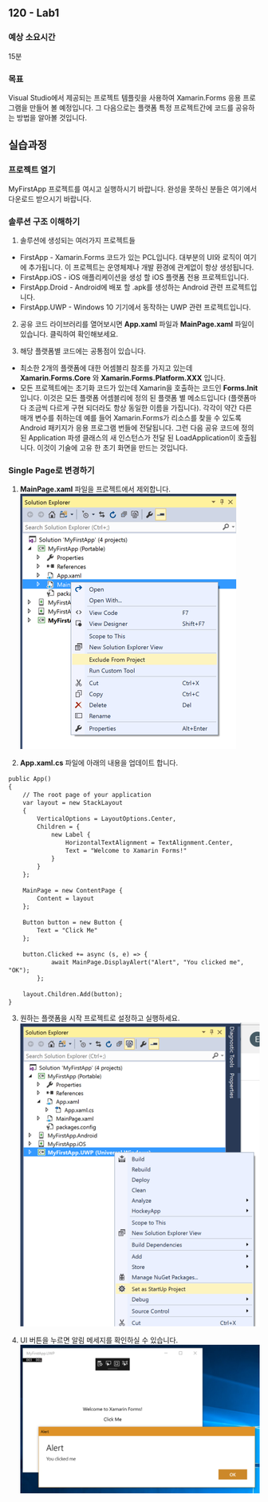 ## 120 - Lab1
### 예상 소요시간
15분

### 목표
Visual Studio에서 제공되는 프로젝트 템플릿을 사용하여 Xamarin.Forms 응용 프로그램을 만들어 볼 예정입니다. 그 다음으로는 플랫폼 특정 프로젝트간에 코드를 공유하는 방법을 알아볼 것입니다. 

## 실습과정
### 프로젝트 열기
MyFirstApp 프로젝트를 여시고 실행하시기 바랍니다. 완성을 못하신 분들은 여기에서 다운로드 받으시기 바랍니다.

### 솔루션 구조 이해하기
1. 솔루션에 생성되는 여러가지 프로젝트들
* FirstApp - Xamarin.Forms 코드가 있는 PCL입니다. 대부분의 UI와 로직이 여기에 추가됩니다. 이 프로젝트는 운영체제나 개발 환경에 관계없이 항상 생성됩니다.
* FirstApp.iOS - iOS 애플리케이션을 생성 할 iOS 플랫폼 전용 프로젝트입니다. 
* FirstApp.Droid - Android에 배포 할 .apk를 생성하는 Android 관련 프로젝트입니다. 
* FirstApp.UWP - Windows 10 기기에서 동작하는 UWP 관련 프로젝트입니다.

2. 공유 코드 라이브러리를 열어보시면 **App.xaml** 파일과 **MainPage.xaml** 파일이 있습니다. 클릭하여 확인해보세요.

3. 해당 플랫폼별 코드에는 공통점이 있습니다. 
* 최소한 2개의 플랫폼에 대한 어셈블리 참조를 가지고 있는데 **Xamarin.Forms.Core** 와 **Xamarin.Forms.Platform.XXX** 입니다. 
* 모든 프로젝트에는 초기화 코드가 있는데 Xamarin을 호출하는 코드인 **Forms.Init** 입니다. 이것은 모든 플랫폼 어셈블리에 정의 된 플랫폼 별 메소드입니다 (플랫폼마다 조금씩 다르게 구현 되더라도 항상 동일한 이름을 가집니다). 각각이 약간 다른 매개 변수를 취하는데  예를 들어 Xamarin.Forms가 리소스를 찾을 수 있도록 Android 패키지가 응용 프로그램 번들에 전달됩니다. 그런 다음 공유 코드에 정의 된 Application 파생 클래스의 새 인스턴스가 전달 된 LoadApplication이 호출됩니다. 이것이 기술에 고유 한 초기 화면을 만드는 것입니다.

### Single Page로 변경하기
1. **MainPage.xaml** 파일을 프로젝트에서 제외합니다. 
![102_1](./102_1.png)

2. **App.xaml.cs** 파일에 아래의 내용을 업데이트 합니다.
```
public App()
{
    // The root page of your application
    var layout = new StackLayout
    {
        VerticalOptions = LayoutOptions.Center,
        Children = {
            new Label {
                HorizontalTextAlignment = TextAlignment.Center,
                Text = "Welcome to Xamarin Forms!"
            }
        }
    };

    MainPage = new ContentPage {
        Content = layout
    };

    Button button = new Button {
        Text = "Click Me"
    };

    button.Clicked += async (s, e) => {
            await MainPage.DisplayAlert("Alert", "You clicked me", "OK");
        };

    layout.Children.Add(button);            
}    
```

3. 원하는 플랫폼을 시작 프로젝트로 설정하고 실행하세요. 
![102_2](./102_2.png)

4. UI 버튼을 누르면 알림 메세지를 확인하실 수 있습니다. 
![102_3](./102_3.png)